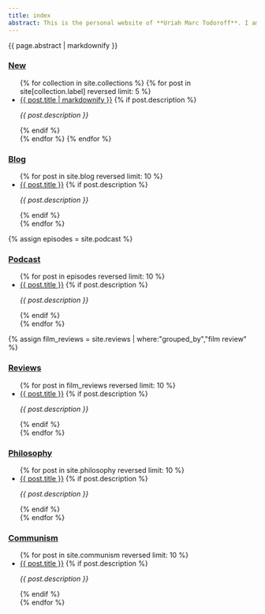 ```yaml
---
title: index
abstract: This is the personal website of **Uriah Marc Todoroff**. I am a philosopher interested in revolution and the philosophy of art; I am an historical researcher interested in the status of the modern in contemporary visual aesthetics; and I am a critical writer on contemporary culture. This website is a new media experiment, using literature and [technical means](/about) to develop what Walter Benjamin called a *dialetical image* of the present. I also write fiction and take photographs.
---
```


<article>
<div class="markdownBody" id="markdownBody">
<aside class="abstract">{{ page.abstract | markdownify }}</aside>

<section id="new">
<h1><a href="/changes">New</a></h1>
<ul>
{% for collection in site.collections %}
{% for post in site[collection.label] reversed limit: 5 %}
<li><a href="{{ post.url }}" title="{{ post.title }}, posted on {{ post.date | date: "%b %-d, %Y" }}">{{ post.title | markdownify }}</a>
{% if post.description %}<p><em>{{ post.description }}</em></p>{% endif %}
</li>
{% endfor %}
{% endfor %}
</ul>
</section>

<section id="blog">
<h1><a href="/blog">Blog</a></h1>
<ul>
{% for post in site.blog reversed limit: 10 %}
<li><a href="{{ post.url }}" title="{{ post.title }}, posted on {{ post.date | date: "%b %-d, %Y" }}">{{ post.title }}</a>
{% if post.description %}<p><em>{{ post.description }}</em></p>{% endif %}
</li>
{% endfor %}
</ul>
</section>

<section id="podcast">
{% assign episodes = site.podcast %}
<h1><a href="/podcast">Podcast</a></h1>
<ul>
{% for post in episodes reversed limit: 10 %}
<li><a href="{{ post.url }}" title="{{ post.title }}, posted on {{ post.date | date: "%b %-d, %Y" }}">{{ post.title }}</a>
{% if post.description %}<p><em>{{ post.description }}</em></p>{% endif %}
</li>
{% endfor %}
</ul>
</section>

<section id="reviews">
{% assign film_reviews = site.reviews | where:"grouped_by","film review" %}
<h1><a href="/index#reviews">Reviews</a></h1>
<ul>
{% for post in film_reviews reversed limit: 10 %}
<li><a href="{{ post.url }}" title="{{ post.title}}, posted on {{ post.date | date: "%b %-d, %Y" }}">{{ post.title }}</a>
{% if post.description %}<p><em>{{ post.description }}</em></p>{% endif %}
</li>
{% endfor %}
</ul>
</section>

<section id="philosophy">
<h1 id="philosophy"><a href="/index#philosophy">Philosophy</a></h1>
<ul>
{% for post in site.philosophy reversed limit: 10 %}
<li><a href="{{ post.url }}" title="{{ post.title}}, posted on {{ post.date | date: "%b %-d, %Y" }}">{{ post.title }}</a>
{% if post.description %}<p><em>{{ post.description }}</em></p>{% endif %}
</li>
{% endfor %}
</ul>
</section>

<section id="communism">
<h1 id="communism"><a href="/index#communism">Communism</a></h1>
<ul>
{% for post in site.communism reversed limit: 10 %}
<li><a href="{{ post.url }}" title="{{ post.title}}, posted on {{ post.date | date: "%b %-d, %Y" }}">{{ post.title }}</a>
{% if post.description %}<p><em>{{ post.description }}</em></p>{% endif %}
</li>
{% endfor %}
</ul>
</section>
</div>
</article>
